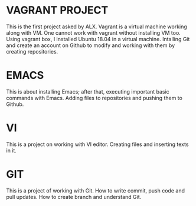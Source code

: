 VAGRANT PROJECT
===============

This is the first project asked by ALX.
Vagrant is a virtual machine working along with VM. One cannot work with vagrant without installing VM too.
Using vagrant box, I installed Ubuntu 18.04 in a virtual machine.
Intalling Git and create an account on Github to modify and working with them by creating repositories.

EMACS
=====

This is about installing Emacs; after that, executing important basic commands with Emacs. Adding files to repositories and pushing them to Github.

VI
==

This is a project on working with VI editor. Creating files and
inserting texts in it.

GIT
===

This is a project of working with Git. How to write commit, push code
and pull updates. How to create branch and understand Git.